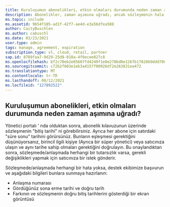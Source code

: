 ```yaml
---
title: Kuruluşumun abonelikleri, etkin olmaları durumunda neden zaman aşımına uğradı?
description: Abonelikler, zaman aşımına uğradı, ancak sözleşmenin hala etkin olduğunu yansıtır
ms.topic: include
ms.assetid: 9654f105-ad1f-42f7-ae4d-e3a56dfea508
author: CaityBuschlen
ms.author: cabuschl
ms.date: 03/23/2021
user.type: admin
tags: manage, agreement, expiration
subscription.type: vl, cloud, retail, partner
sap.id: 8789faa7-9d29-25d8-018a-4f6ecee827c8
ms.openlocfilehash: bf2c70eb2e05607fd4249f1e0e270bd0e126fb1702869ddd7000e263a104d139
ms.sourcegitcommit: c72b2f603e1eb3a4157f00926df2e263831ea472
ms.translationtype: MT
ms.contentlocale: tr-TR
ms.lasthandoff: 08/12/2021
ms.locfileid: "127892522"
---
```

## <a name="why-are-my-organizations-subscriptions-showing-as-expired-when-they-should-be-active"></a>Kuruluşumun abonelikleri, etkin olmaları durumunda neden zaman aşımına uğradı?

Yönetici portalı ' nda olduktan sonra, abonelik kılavuzunun üzerinde sözleşmenin "bitiş tarihi" ni görebilirsiniz. Ayrıca her abone için satırdaki "süre sonu" tarihini görürsünüz. Bunların eşleşmesi gerektiğini düşünüyorsanız, birincil ilgili kişiye (Ayrıca bir süper yönetici) veya satıcınıza ulaşın ve aynı tarihe sahip olmaları gerektiğini doğrulayın. Bu onaylandıktan sonra, sözleşmede/anlaşmada herhangi bir tutarsızlık varsa, gerekli değişiklikleri yapmak için satıcınıza bir istek gönderir. 

Sözleşmede/anlaşmada herhangi bir hata yoksa, destek ekibimize başvurun ve aşağıdaki bilgileri bunlara sunmaya hazırlanın:
- Anlaşma numarası
- Gördüğünüz sona erme tarihi ve doğru tarih
- Farkının ve sözleşmenin doğru bitiş tarihlerini gösterdiği bir ekran görüntüsü
